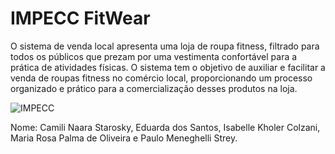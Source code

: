 # IMPECC FitWear

O sistema de venda local apresenta uma loja de roupa fitness, filtrado para todos os públicos que prezam por uma vestimenta confortável para a prática de atividades físicas.
O sistema tem o objetivo de auxiliar e facilitar a venda de roupas fitness no comércio local, proporcionando um processo organizado e prático para a comercialização desses produtos na loja.

![IMPECC](https://github.com/santtoseduarda/IMPECC/assets/144947320/7f29e21a-39f2-4407-bd4c-9a653535be85)

Nome: Camili Naara Starosky, Eduarda dos Santos, Isabelle Kholer Colzani, Maria Rosa Palma de Oliveira e Paulo Meneghelli Strey.
